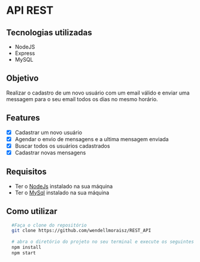 # API REST

## Tecnologias utilizadas

- NodeJS
- Express
- MySQL

## Objetivo
Realizar o cadastro de um novo usuário com um email válido e enviar uma messagem 
para o seu email todos os dias no mesmo horário.

## Features

- [x] Cadastrar um novo usuário
- [x] Agendar o envio de mensagens e a ultima mensagem enviada 
- [x] Buscar todos os usuários cadastrados
- [x] Cadastrar novas mensagens

## Requisitos

- Ter o [NodeJs](nodejs.org) instalado na sua máquina
- Ter o [MySql](https://www.mysql.com/downloads/) instalado na sua máquina

## Como utilizar

```bash
  #Faça o clone do repositório
  git clone https://github.com/wendellmoraisz/REST_API
  
  # abra o diretório do projeto no seu terminal e execute os seguintes comandos
  npm install 
  npm start
